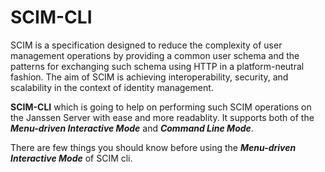 # SCIM-CLI

SCIM is a specification designed to reduce the complexity of user management operations by providing a common user schema and the patterns for exchanging such schema using HTTP in a platform-neutral fashion. The aim of SCIM is achieving interoperability, security, and scalability in the context of identity management.

**SCIM-CLI** which is going to help on performing such SCIM operations on the Janssen Server with ease and more readablity. It supports both of the **_Menu-driven Interactive Mode_** and **_Command Line Mode_**.


There are few things you should know before using the **_Menu-driven Interactive Mode_** of SCIM cli.
